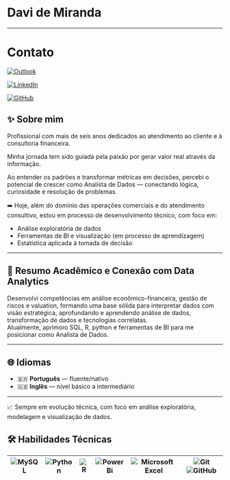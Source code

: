 # Davi de Miranda
---
# Contato

[![Outlook](https://img.shields.io/badge/Microsoft_Outlook-0078D4?style=plasticplastic&logo=microsoft-outlook&logoColor=white)](davy_sm@hotmail.com)

 [![LinkedIn](https://img.shields.io/badge/linkedin-%230077B5.svg?style=plasticplastic&logo=linkedin&logoColor=white)](https://www.linkedin.com/in/dvii22/)  

 [![GitHub](https://img.shields.io/badge/github-%23121011.svg?style=plasticplastic&logo=github&logoColor=white)](https://github.com/Dvii22)

## ✨ Sobre mim

Profissional com mais de seis anos dedicados ao atendimento ao cliente e à consultoria financeira.


Minha jornada tem sido guiada pela paixão por gerar valor real através da informação. 

Ao entender os padrões e transformar métricas em decisões, percebi o potencial de crescer como Analista de Dados — conectando lógica, curiosidade e resolução de problemas.

➡️ Hoje, além do domínio das operações comerciais e do atendimento consultivo, estou em processo de desenvolvimento técnico, com foco em:
- Análise exploratória de dados  
- Ferramentas de BI e visualização (em processo de aprendizagem)  
- Estatística aplicada à tomada de decisão  

---

## 📝 Resumo Acadêmico e Conexão com Data Analytics

Desenvolvi competências em análise econômico-financeira, gestão de riscos e valuation, formando uma base sólida para interpretar dados com visão estratégica, aprofundando e aprendendo análise de dados, transformação de dados e tecnologias correlatas.  
Atualmente, aprimoro SQL, R, python e ferramentas de BI para me posicionar como Analista de Dados.
 

---

## 🌐 Idiomas

- 🇧🇷 **Português** — fluente/nativo  
- 🇬🇧 **Inglês** — nível básico a intermediário  

---

📈 Sempre em evolução técnica, com foco em análise exploratória, modelagem e visualização de dados.

## 🛠 Habilidades Técnicas

     
| ![MySQL](https://img.shields.io/badge/mysql-4479A1.svg?style=plasticplasticfor-the-badge&logo=mysql&logoColor=white) | ![Python](https://img.shields.io/badge/python-3670A0?style=plasticfor-the-badge&logo=python&logoColor=ffdd54) | ![R](https://img.shields.io/badge/r-%23276DC3.svg?style=plasticfor-the-badge&logo=r&logoColor=white) | ![Power Bi](https://img.shields.io/badge/power_bi-F2C811?style=plasticfor-the-badge&logo=powerbi&logoColor=black) | ![Microsoft Excel](https://img.shields.io/badge/Microsoft_Excel-217346?style=plasticfor-the-badge&logo=microsoft-excel&logoColor=white) | ![Git](https://img.shields.io/badge/git-%23F05033.svg?style=plasticfor-the-badge&logo=git&logoColor=white) ![GitHub](https://img.shields.io/badge/github-%23121011.svg?style=plasticfor-the-badge&logo=github&logoColor=white) |
|:-------------------------------------------------------------------------------------------------:|:-------------------------------------------------------------------------------------------------:|:-------------------------------------------------------------------------------------------------:|:--------------------------------------------------------------------------------------------------------------:|:---------------------------------------------------------------------------------------------------------------:|:----------------------------------------------------------------------------------------------------------------------------------------:|
